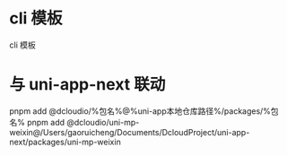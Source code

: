 # cli 模板

cli 模板

# 与 uni-app-next 联动
pnpm add @dcloudio/%包名%@%uni-app本地仓库路径%/packages/%包名%
pnpm add @dcloudio/uni-mp-weixin@/Users/gaoruicheng/Documents/DcloudProject/uni-app-next/packages/uni-mp-weixin

